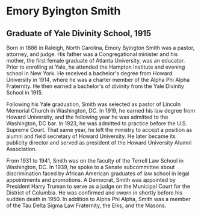 # Emory Byington Smith
## Graduate of Yale Divinity School, 1915
Born in 1886 in Raleigh, North Carolina, Emory Byington Smith was a pastor, attorney, and judge. His father was a Congregational minister and his mother, the first female graduate of Atlanta University, was an educator. Prior to enrolling at Yale, he attended the Hampton Institute and evening school in New York. He received a bachelor's degree from Howard University in 1914, where he was a charter member of the Alpha Phi Alpha Fraternity. He then earned a bachelor's of divinity from the Yale Divinity School in 1915. 

Following his Yale graduation, Smith was selected as pastor of Lincoln Memorial Church in Washington, DC. In 1919, he earned his law degree from Howard University, and the following year he was admitted to the Washington, DC bar. In 1923, he was admitted to practice before the U.S. Supreme Court. That same year, he left the ministry to accept a position as alumni and field secretary of Howard University. He later became its publicity director and served as president of the Howard University Alumni Association. 

From 1931 to 1941, Smith was on the faculty of the Terrell Law School in Washington, DC. In 1939, he spoke to a Senate subcommittee about discrimination faced by African American graduates of law school in legal appointments and promotions. A Democrat, Smith was appointed by President Harry Truman to serve as a judge on the Municipal Court for the District of Columbia. He was confirmed and sworn in shortly before his sudden death in 1950. In addition to Alpha Phi Alpha, Smith was a member of the Tau Delta Sigma Law Fraternity, the Elks, and the Masons.
